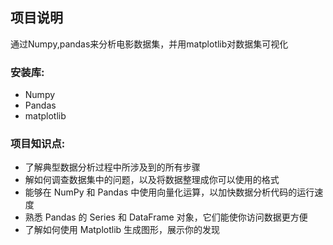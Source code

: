 ## 项目说明
通过Numpy,pandas来分析电影数据集，并用matplotlib对数据集可视化

### 安装库:
- Numpy
- Pandas
- matplotlib

### 项目知识点:
- 了解典型数据分析过程中所涉及到的所有步骤
- 解如何调查数据集中的问题，以及将数据整理成你可以使用的格式
- 能够在 NumPy 和 Pandas 中使用向量化运算，以加快数据分析代码的运行速度
- 熟悉 Pandas 的 Series 和 DataFrame 对象，它们能使你访问数据更方便
- 了解如何使用 Matplotlib 生成图形，展示你的发现
